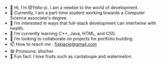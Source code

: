 - 👋 Hi, I’m @Yello-jc. I am a newbie to the world of development.
- 📖 Currently, I am a part-time student working towards a Computer Science associate's degree.
- 👀 I’m interested in ways that full-stack development can intertwine with health.
- 🌱 I’m currently learning C++, Java, HTML, and CSS.
- 🤝 I’m looking to collaborate on projects for portfolio building.
- 📫 How to reach me : fiskjacie@gmail.com
- 😄 Pronouns: she/her
- 🪼 Fun fact: I love fruits such as cantaloupe and watermelon.

<!---
Yello-jc/Yello-jc is a ✨ special ✨ repository because its `README.md` (this file) appears on your GitHub profile.
You can click the Preview link to take a look at your changes.
--->
